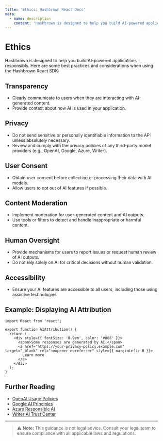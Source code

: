 ```yaml
---
title: 'Ethics: Hashbrown React Docs'
meta:
  - name: description
    content: 'Hashbrown is designed to help you build AI-powered applications responsibly. Here are some best practices and considerations when using the Hashbrown React SDK:'
---
```

# Ethics

Hashbrown is designed to help you build AI-powered applications responsibly. Here are some best practices and considerations when using the Hashbrown React SDK:

## Transparency

- Clearly communicate to users when they are interacting with AI-generated content.
- Provide context about how AI is used in your application.

## Privacy

- Do not send sensitive or personally identifiable information to the API unless absolutely necessary.
- Review and comply with the privacy policies of any third-party model providers (e.g., OpenAI, Google, Azure, Writer).

## User Consent

- Obtain user consent before collecting or processing their data with AI models.
- Allow users to opt out of AI features if possible.

## Content Moderation

- Implement moderation for user-generated content and AI outputs.
- Use tools or filters to detect and handle inappropriate or harmful content.

## Human Oversight

- Provide mechanisms for users to report issues or request human review of AI outputs.
- Do not rely solely on AI for critical decisions without human validation.

## Accessibility

- Ensure your AI features are accessible to all users, including those using assistive technologies.

## Example: Displaying AI Attribution

```tsx
import React from 'react';

export function AIAttribution() {
  return (
    <div style={{ fontSize: '0.9em', color: '#888' }}>
      <span>Some responses are generated by AI.</span>
      <a href="https://your-privacy-policy.example.com" target="_blank" rel="noopener noreferrer" style={{ marginLeft: 8 }}>
        Learn more
      </a>
    </div>
  );
}
```

## Further Reading

- [OpenAI Usage Policies](https://platform.openai.com/docs/usage-policies)
- [Google AI Principles](https://ai.google/responsibilities/responsible-ai-practices/)
- [Azure Responsible AI](https://www.microsoft.com/en-us/ai/responsible-ai)
- [Writer AI Trust Center](https://writer.com/trust/)

---

> ⚠️ **Note:** This guidance is not legal advice. Consult your legal team to ensure compliance with all applicable laws and regulations.
